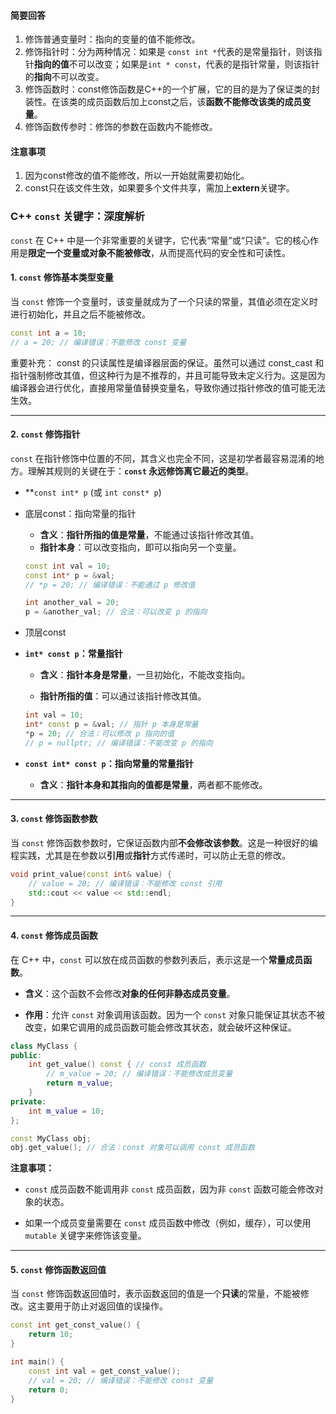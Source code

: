 
#### 简要回答

1. 修饰普通变量时：指向的变量的值不能修改。
2. 修饰指针时：分为两种情况：如果是 `const int *`代表的是常量指针，则该指针**指向的值**不可以改变；如果是`int * const`，代表的是指针常量，则该指针的**指向**不可以改变。
3. 修饰函数时：const修饰函数是C++的一个扩展，它的目的是为了保证类的封装性。在该类的成员函数后加上const之后，该**函数不能修改该类的成员变量**。
4. 修饰函数传参时：修饰的参数在函数内不能修改。

#### 注意事项

1. 因为const修改的值不能修改，所以一开始就需要初始化。
2. const只在该文件生效，如果要多个文件共享，需加上**extern**关键字。
### **C++ `const` 关键字：深度解析**

`const` 在 C++ 中是一个非常重要的关键字，它代表“常量”或“只读”。它的核心作用是**限定一个变量或对象不能被修改**，从而提高代码的安全性和可读性。
#### **1. `const` 修饰基本类型变量**

当 `const` 修饰一个变量时，该变量就成为了一个只读的常量，其值必须在定义时进行初始化，并且之后不能被修改。

```cpp
const int a = 10;
// a = 20; // 编译错误：不能修改 const 变量
```

重要补充：
const 的只读属性是编译器层面的保证。虽然可以通过 const_cast 和指针强制修改其值，但这种行为是不推荐的，并且可能导致未定义行为。这是因为编译器会进行优化，直接用常量值替换变量名，导致你通过指针修改的值可能无法生效。

---
#### **2. `const` 修饰指针**

`const` 在指针修饰中位置的不同，其含义也完全不同，这是初学者最容易混淆的地方。理解其规则的关键在于：**`const` 永远修饰离它最近的类型**。
- **`const int* p` (或 `int const* p`)
- 底层const：指向常量的指针
    - **含义**：**指针所指的值是常量**，不能通过该指针修改其值。
    - **指针本身**：可以改变指向，即可以指向另一个变量。
    
    ```cpp
    const int val = 10;
    const int* p = &val;
    // *p = 20; // 编译错误：不能通过 p 修改值
    
    int another_val = 20;
    p = &another_val; // 合法：可以改变 p 的指向
    ```
    
- 顶层const 
- **`int* const p`：常量指针**
    
    - **含义**：**指针本身是常量**，一旦初始化，不能改变指向。
        
    - **指针所指的值**：可以通过该指针修改其值。

    ```cpp
    int val = 10;
    int* const p = &val; // 指针 p 本身是常量
    *p = 20; // 合法：可以修改 p 指向的值
    // p = nullptr; // 编译错误：不能改变 p 的指向
    ```
    
- **`const int* const p`：指向常量的常量指针**
    
    - **含义**：**指针本身和其指向的值都是常量**，两者都不能修改。
        

---

#### **3. `const` 修饰函数参数**

当 `const` 修饰函数参数时，它保证函数内部**不会修改该参数**。这是一种很好的编程实践，尤其是在参数以**引用**或**指针**方式传递时，可以防止无意的修改。
```cpp
void print_value(const int& value) {
    // value = 20; // 编译错误：不能修改 const 引用
    std::cout << value << std::endl;
}
```

---

#### **4. `const` 修饰成员函数**

在 C++ 中，`const` 可以放在成员函数的参数列表后，表示这是一个**常量成员函数**。

- **含义**：这个函数不会修改**对象的任何非静态成员变量**。
    
- **作用**：允许 `const` 对象调用该函数。因为一个 `const` 对象只能保证其状态不被改变，如果它调用的成员函数可能会修改其状态，就会破坏这种保证。
    
```cpp
class MyClass {
public:
    int get_value() const { // const 成员函数
        // m_value = 20; // 编译错误：不能修改成员变量
        return m_value;
    }
private:
    int m_value = 10;
};

const MyClass obj;
obj.get_value(); // 合法：const 对象可以调用 const 成员函数
```

**注意事项：**

- `const` 成员函数不能调用非 `const` 成员函数，因为非 `const` 函数可能会修改对象的状态。
    
- 如果一个成员变量需要在 `const` 成员函数中修改（例如，缓存），可以使用 `mutable` 关键字来修饰该变量。
    

---

#### **5. `const` 修饰函数返回值**

当 `const` 修饰函数返回值时，表示函数返回的值是一个**只读**的常量，不能被修改。这主要用于防止对返回值的误操作。
```cpp
const int get_const_value() {
    return 10;
}

int main() {
    const int val = get_const_value();
    // val = 20; // 编译错误：不能修改 const 变量
    return 0;
}
```